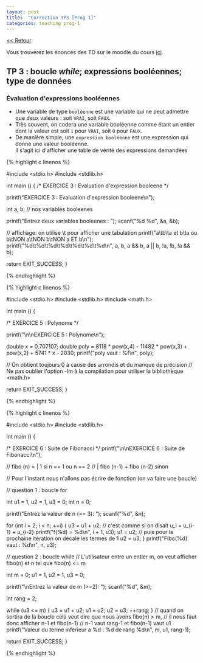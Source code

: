 ```yaml
---
layout: post
title:  "Correction TP3 [Prog 1]"
categories: teaching prog-1
---
```


[<< Retour](/blog)

<p>Vous trouverez les énoncés des TD sur le moodle du cours <a href="https://moodlelms.univ-paris13.fr/course/view.php?id=1394">ici</a>.</p>

<h2 class="listing">TP 3 : boucle <i>while</i>; expressions booléennes; type de données </h2>

<h3>Évaluation d'expressions booléennes</h3>

<ul class="tips">
  <li>
    Une variable de type <code>booléenne</code> est une variable qui ne peut admettre que deux valeurs : soit <code>VRAI</code>, soit <code>FAUX</code>.
  </li>
  <li>
    Très souvent, on codera une variable booléenne comme étant un entier dont la valeur est soit <code>1</code> pour <code>VRAI</code>, soit <code>0</code> pour <code>FAUX</code>.
  </li>
  <li>
    De manière simple, une <code>expression booléenne</code> est une expression qui donne une valeur booléenne.
  </li>
  Il s'agit ici d'afficher une table de vérité des expressions demandées
</ul>

{% highlight c linenos %}

#include <stdio.h>
#include <stdlib.h>

int main () {
  /* EXERCICE 3 : Evaluation d'expression booleene */

  printf("EXERCICE 3 : Evaluation d'expression booleene\n");

  int a, b; // nos variables booleenes

  printf("Entrez deux variables booleenes : ");
  scanf("%d %d", &a, &b);

  // affichage: on utilise \t pour afficher une tabulation
  printf("a\tb\ta et b\ta ou b\tNON a\tNON b\tNON a ET b\n");
  printf("%d\t%d\t%d\t%d\t%d\t%d\t%d\n", a, b, a && b, a || b, !a, !b, !a && b);

  return EXIT_SUCCESS;
}

{% endhighlight %}

{% highlight c linenos %}

#include <stdio.h>
#include <stdlib.h>
#include <math.h>

int main () {

  /* EXERCICE 5 : Polynome */

  printf("\n\nEXERCICE 5 : Polynome\n");

  double x = 0.707107;
  double poly = 8118 * pow(x,4) - 11482 * pow(x,3) + pow(x,2) + 5741 * x - 2030;
  printf("poly vaut : %f\n", poly);

  // On obtient toujours 0 à cause des arrondis et du manque de précision
  // Ne pas oublier l'option -lm à la compilation pour utiliser la bibliothèque <math.h>

  return EXIT_SUCCESS;
}

{% endhighlight %}

{% highlight c linenos %}

#include <stdio.h>
#include <stdlib.h>

int main () {

  /* EXERCICE 6 : Suite de Fibonacci */
  printf("\n\nEXERCICE 6 : Suite de Fibonacci\n");

  // fibo (n) =   | 1 si n == 1 ou n == 2
  //              | fibo (n-1) + fibo (n-2) sinon

  // Pour l'instant nous n'allons pas écrire de fonction (on va faire une boucle)

  // question 1 : boucle for

  int u1 = 1, u2 = 1, u3 = 0;
  int n = 0;

  printf("Entrez la valeur de n (>= 3): ");
  scanf("%d", &n);


  for (int i = 2; i < n; ++i) {
    u3 = u1 + u2; // c'est comme si on disait u_i = u_{i-1} + u_{i-2}
    printf("f(%d) = %d\n", i + 1, u3);
    u1 = u2;  // puis pour la prochaine itération on décale les termes de 1
    u2 = u3;
  }
  printf("Fibo(%d) vaut : %d\n", n, u3);

  // question 2 : boucle while
  // L'utilisateur entre un entier m, on veut afficher fibo(n) et n tel que fibo(n) <= m

  int m = 0;
  u1 = 1, u2 = 1, u3 = 0;

  printf("\nEntrez la valeur de m (>=2): ");
  scanf("%d", &m);

  int rang = 2;

  while (u3 <= m) {
    u3 = u1 + u2;
    u1 = u2;
    u2 = u3;
    ++rang;
  }
  // quand on sortira de la boucle cela veut dire que nous avons fibo(n) > m,
  // il nous faut donc afficher n-1 et fibo(n-1)
  // n-1 vaut rang-1 et fibo(n-1) vaut u1
  printf("Valeur du terme inferieur a %d : %d de rang %d\n", m, u1, rang-1);

  return EXIT_SUCCESS;
}

{% endhighlight %}

<p class="tips">
</p>

